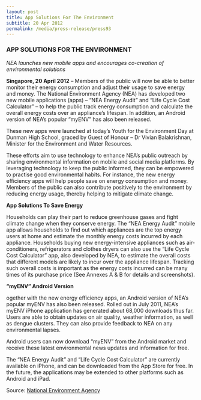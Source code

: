 ```yaml
---
layout: post
title: App Solutions For The Environment
subtitle: 20 Apr 2012
permalink: /media/press-release/press93
---
```


### APP SOLUTIONS FOR THE ENVIRONMENT

*NEA launches new mobile apps and encourages co-creation of environmental solutions*

**Singapore, 20 April 2012** – Members of the public will now be able to better monitor their energy consumption and adjust their usage to save energy and money. The National Environment Agency (NEA) has developed two new mobile applications (apps) – “NEA Energy Audit” and “Life Cycle Cost Calculator” – to help the public track energy consumption and calculate the overall energy costs over an appliance’s lifespan. In addition, an Android version of NEA’s popular “myENV” has also been released.

These new apps were launched at today’s Youth for the Environment Day at Dunman High School, graced by Guest of Honour – Dr Vivian Balakrishnan, Minister for the Environment and Water Resources.

These efforts aim to use technology to enhance NEA’s public outreach by sharing environmental information on mobile and social media platforms. By leveraging technology to keep the public informed, they can be empowered to practise good environmental habits. For instance, the new energy efficiency apps will help people save on energy consumption and money. Members of the public can also contribute positively to the environment by reducing energy usage, thereby helping to mitigate climate change.

**App Solutions To Save Energy**

Households can play their part to reduce greenhouse gases and fight climate change when they conserve energy. The “NEA Energy Audit” mobile app allows households to find out which appliances are the top energy users at home and estimate the monthly energy costs incurred by each appliance. Households buying new energy-intensive appliances such as air-conditioners, refrigerators and clothes dryers can also use the “Life Cycle Cost Calculator” app, also developed by NEA, to estimate the overall costs that different models are likely to incur over the appliance lifespan. Tracking such overall costs is important as the energy costs incurred can be many times of its purchase price (See Annexes A & B for details and screenshots).

**“myENV” Android Version**

ogether with the new energy efficiency apps, an Android version of NEA’s popular myENV has also been released. Rolled out in July 2011, NEA’s myENV iPhone application has generated about 68,000 downloads thus far. Users are able to obtain updates on air quality, weather information, as well as dengue clusters. They can also provide feedback to NEA on any environmental lapses.

Android users can now download “myENV” from the Android market and receive these latest environmental news updates and information for free.

The “NEA Energy Audit” and “Life Cycle Cost Calculator” are currently available on iPhone, and can be downloaded from the App Store for free. In the future, the applications may be extended to other platforms such as Android and iPad.


Source: [<a href="https://www.nea.gov.sg/" target="_blank">National Environment Agency</a>](https://www.nea.gov.sg/)